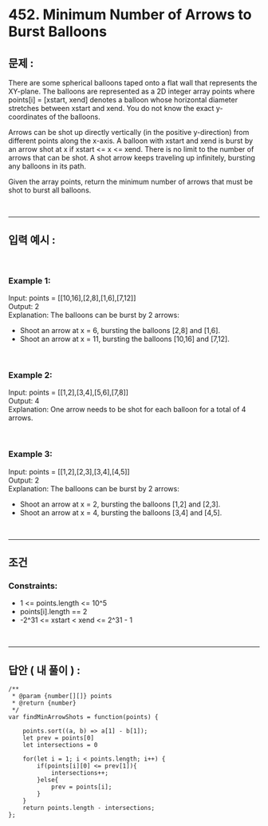 # 452. Minimum Number of Arrows to Burst Balloons

## 문제 :

There are some spherical balloons taped onto a flat wall that represents the XY-plane. The balloons are represented as a 2D integer array points where points[i] = [xstart, xend] denotes a balloon whose horizontal diameter stretches between xstart and xend. You do not know the exact y-coordinates of the balloons.

Arrows can be shot up directly vertically (in the positive y-direction) from different points along the x-axis. A balloon with xstart and xend is burst by an arrow shot at x if xstart <= x <= xend. There is no limit to the number of arrows that can be shot. A shot arrow keeps traveling up infinitely, bursting any balloons in its path.

Given the array points, return the minimum number of arrows that must be shot to burst all balloons.

<br/>

---

## 입력 예시 :

<br/>

### Example 1:

Input: points = [[10,16],[2,8],[1,6],[7,12]]
<br/>
Output: 2
<br/>
Explanation: The balloons can be burst by 2 arrows:

- Shoot an arrow at x = 6, bursting the balloons [2,8] and [1,6].
- Shoot an arrow at x = 11, bursting the balloons [10,16] and [7,12].

<br/>

### Example 2:

Input: points = [[1,2],[3,4],[5,6],[7,8]]
<br/>
Output: 4
<br/>
Explanation: One arrow needs to be shot for each balloon for a total of 4 arrows.

<br/>

### Example 3:

Input: points = [[1,2],[2,3],[3,4],[4,5]]
<br/>
Output: 2
<br/>
Explanation: The balloons can be burst by 2 arrows:

- Shoot an arrow at x = 2, bursting the balloons [1,2] and [2,3].
- Shoot an arrow at x = 4, bursting the balloons [3,4] and [4,5].

<br/>

---

## 조건

### Constraints:

- 1 <= points.length <= 10^5
- points[i].length == 2
- -2^31 <= xstart < xend <= 2^31 - 1

<br/>

---

## 답안 ( 내 풀이 ) :

```
/**
 * @param {number[][]} points
 * @return {number}
 */
var findMinArrowShots = function(points) {

    points.sort((a, b) => a[1] - b[1]);
    let prev = points[0]
    let intersections = 0

    for(let i = 1; i < points.length; i++) {
        if(points[i][0] <= prev[1]){
            intersections++;
        }else{
            prev = points[i];
        }
    }
    return points.length - intersections;
};
```
